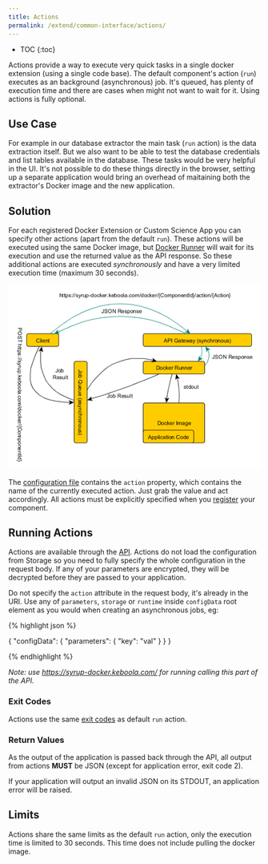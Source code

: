 ```yaml
---
title: Actions
permalink: /extend/common-interface/actions/
---
```


* TOC
{:toc}

Actions provide a way to execute very quick tasks in a single docker extension (using a single code base).
The default component's action (`run`) executes as an background (asynchronous) job. It's queued, has plenty of
execution time and there are cases when might not want to wait for it. Using actions is fully optional.

## Use Case
For example in our database extractor the main task (`run` action) is the data extraction itself. But we also want to be
able to test the database credentials and list tables available in the database.
These tasks would be very helpful in the UI. It's not possible to do these things directly in the browser, setting up a
separate application would bring an overhead of maitaining both the extractor's Docker image and the new application.

## Solution
For each registered Docker Extension or Custom Science App you can specify other actions (apart from the default `run`). These
actions will be executed using the same Docker image, but [Docker Runner](/overview/docker-bundle/) will wait for its execution and use
the returned value as the API response. So these additional actions are executed *synchronously* and have a very
limited execution time (maximum 30 seconds).

![Docker Actions overview](/extend/common-interface/docker-actions.png)

The [configuration file](/extend/common-interface/config-file/#configuration-file-structure)
contains the `action` property, which contains the name of the currently executed action. Just grab the value and act accordingly.
All actions must be explicitly specified when you [register](/extend/registration/) your component.

## Running Actions
Actions are available through the [API](http://docs.kebooladocker.apiary.io/#reference/actions/run-custom-docker-extension-action). Actions
do not load the configuration from Storage so you need to fully specify the whole configuration in the request body. If any of your parameters
are encrypted, they will be decrypted before they are passed to your application.

Do not specify the `action` attribute in the request body, it's already in the URI. Use any of `parameters`,
`storage` or `runtime` inside `configData` root element as you would when creating an asynchronous jobs, eg:

{% highlight json %}

{
    "configData": {
        "parameters": {
            "key": "val"
        }
    }
}

{% endhighlight %}

*Note: use https://syrup-docker.keboola.com/ for running calling this part of the API.*

### Exit Codes

Actions use the same [exit codes](https://developers.keboola.com/extend/common-interface/environment/#return-values) as default `run` action.

### Return Values

As the output of the application is passed back through the API, all output from actions **MUST** be JSON (except for application error, exit code 2).

If your application will output an invalid JSON on its STDOUT, an application error will be raised.

## Limits

Actions share the same limits as the default `run` action, only the execution time is limited to 30 seconds.
This time does not include pulling the docker image.
